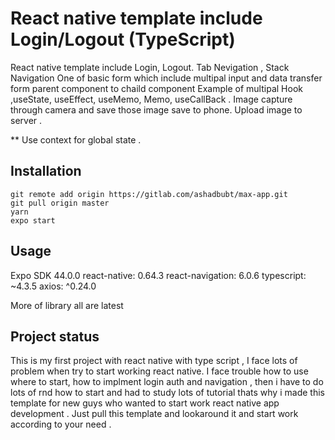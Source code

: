 # React native template include Login/Logout (TypeScript)

React native template include Login, Logout.
Tab Nevigation , Stack Navigation
One of basic  form which include multipal input and  data  transfer form parent component to chaild component 
Example of multipal Hook ,useState, useEffect, useMemo, Memo, useCallBack .
Image capture through camera and save those image save to phone.
Upload image to server  .

** Use context for global state .


## Installation
```
git remote add origin https://gitlab.com/ashadbubt/max-app.git
git pull origin master
yarn
expo start
```

## Usage
Expo SDK 44.0.0
react-native: 0.64.3
react-navigation: 6.0.6
typescript: ~4.3.5
axios: ^0.24.0

More of library all are latest 



## Project status
This is my first project with react native with type script , I face lots  of problem when  try to start working react native. I face trouble how to use where to  start, how to implment login auth and navigation  , then i have to do lots of rnd how to start and had to study lots of tutorial  thats why i made  this template for new guys who wanted  to start work react native app development . Just pull this template and lookaround it and start work according to your need .


